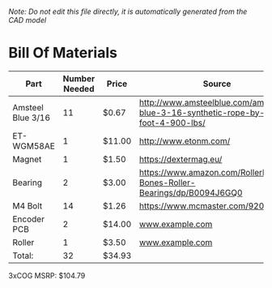 ###### Note: Do not edit this file directly, it is automatically generated from the CAD model 
# Bill Of Materials 
 |Part|Number Needed|Price|Source| 
 |----|----------|-----|-----|
|Amsteel Blue 3/16|11|$0.67|http://www.amsteelblue.com/amsteel-blue-3-16-synthetic-rope-by-the-foot-4-900-lbs/|
|ET-WGM58AE|1|$11.00|http://www.etonm.com/|
|Magnet|1|$1.50|https://dextermag.eu/|
|Bearing|2|$3.00|https://www.amazon.com/RollerBones-Bones-Roller-Bearings/dp/B0094J6GQ0|
|M4 Bolt|14|$1.26|https://www.mcmaster.com/92095a190|
|Encoder PCB|2|$14.00|www.example.com|
|Roller|1|$3.50|www.example.com|
|Total: |32|$34.93| |

 3xCOG MSRP: $104.79